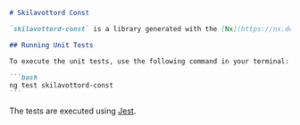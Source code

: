 ````markdown
# Skilavottord Const

`skilavottord-const` is a library generated with the [Nx](https://nx.dev) framework.

## Running Unit Tests

To execute the unit tests, use the following command in your terminal:

```bash
ng test skilavottord-const
```
````

The tests are executed using [Jest](https://jestjs.io).

```

```
